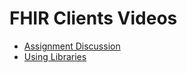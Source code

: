 # FHIR Clients Videos

 * [Assignment Discussion](https://www.youtube.com/watch?v=8wJiHh3cKLs)
 * [Using Libraries](https://www.youtube.com/watch?v=GXVX-2b4Ujg)